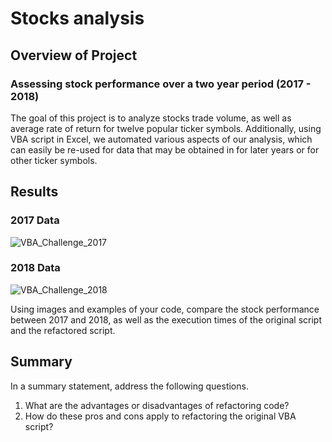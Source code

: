 # Stocks analysis

## Overview of Project
### Assessing stock performance over a two year period (2017 - 2018)
The goal of this project is to analyze stocks trade volume, as well as average rate of return for twelve popular ticker symbols. Additionally, using VBA script in Excel, we automated various aspects of our analysis, which can easily be re-used for data that may be obtained in for later years or for other ticker symbols.

## Results

### 2017 Data
![VBA_Challenge_2017](https://user-images.githubusercontent.com/97985062/152259632-ec78140e-8997-4246-a7e2-1ea1b6d9b88f.png)

### 2018 Data
![VBA_Challenge_2018](https://user-images.githubusercontent.com/97985062/152259645-15094b9e-3a62-4ae9-a4e9-c32d8838c802.png)





Using images and examples of your code, compare the stock performance between 2017 and 2018, as well as the execution times of the original script and the refactored script.



## Summary
In a summary statement, address the following questions.
1. What are the advantages or disadvantages of refactoring code?
2. How do these pros and cons apply to refactoring the original VBA script?
